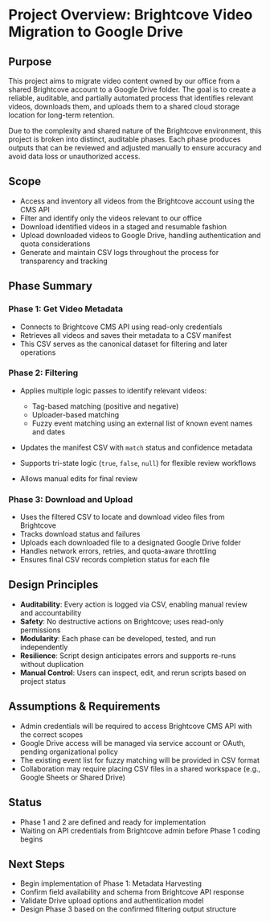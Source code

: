 # Project Overview: Brightcove Video Migration to Google Drive

## Purpose

This project aims to migrate video content owned by our office from a shared Brightcove account to a Google Drive folder. The goal is to create a reliable, auditable, and partially automated process that identifies relevant videos, downloads them, and uploads them to a shared cloud storage location for long-term retention.

Due to the complexity and shared nature of the Brightcove environment, this project is broken into distinct, auditable phases. Each phase produces outputs that can be reviewed and adjusted manually to ensure accuracy and avoid data loss or unauthorized access.

## Scope

* Access and inventory all videos from the Brightcove account using the CMS API
* Filter and identify only the videos relevant to our office
* Download identified videos in a staged and resumable fashion
* Upload downloaded videos to Google Drive, handling authentication and quota considerations
* Generate and maintain CSV logs throughout the process for transparency and tracking

## Phase Summary

### Phase 1: Get Video Metadata

* Connects to Brightcove CMS API using read-only credentials
* Retrieves all videos and saves their metadata to a CSV manifest
* This CSV serves as the canonical dataset for filtering and later operations

### Phase 2: Filtering

* Applies multiple logic passes to identify relevant videos:

  * Tag-based matching (positive and negative)
  * Uploader-based matching
  * Fuzzy event matching using an external list of known event names and dates
* Updates the manifest CSV with `match` status and confidence metadata
* Supports tri-state logic (`true`, `false`, `null`) for flexible review workflows
* Allows manual edits for final review

### Phase 3: Download and Upload

* Uses the filtered CSV to locate and download video files from Brightcove
* Tracks download status and failures
* Uploads each downloaded file to a designated Google Drive folder
* Handles network errors, retries, and quota-aware throttling
* Ensures final CSV records completion status for each file

## Design Principles

* **Auditability**: Every action is logged via CSV, enabling manual review and accountability
* **Safety**: No destructive actions on Brightcove; uses read-only permissions
* **Modularity**: Each phase can be developed, tested, and run independently
* **Resilience**: Script design anticipates errors and supports re-runs without duplication
* **Manual Control**: Users can inspect, edit, and rerun scripts based on project status

## Assumptions & Requirements

* Admin credentials will be required to access Brightcove CMS API with the correct scopes
* Google Drive access will be managed via service account or OAuth, pending organizational policy
* The existing event list for fuzzy matching will be provided in CSV format
* Collaboration may require placing CSV files in a shared workspace (e.g., Google Sheets or Shared Drive)

## Status

* Phase 1 and 2 are defined and ready for implementation
* Waiting on API credentials from Brightcove admin before Phase 1 coding begins

## Next Steps

* Begin implementation of Phase 1: Metadata Harvesting
* Confirm field availability and schema from Brightcove API response
* Validate Drive upload options and authentication model
* Design Phase 3 based on the confirmed filtering output structure
